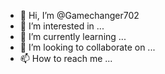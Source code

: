- 👋 Hi, I’m @Gamechanger702
- 👀 I’m interested in ...
- 🌱 I’m currently learning ...
- 💞️ I’m looking to collaborate on ...
- 📫 How to reach me ...

<!---
Gamechanger702/Gamechanger702 is a ✨ special ✨ repository because its `README.md` (this file) appears on your GitHub profile.
You can click the Preview link to take a look at your changes.
--->
